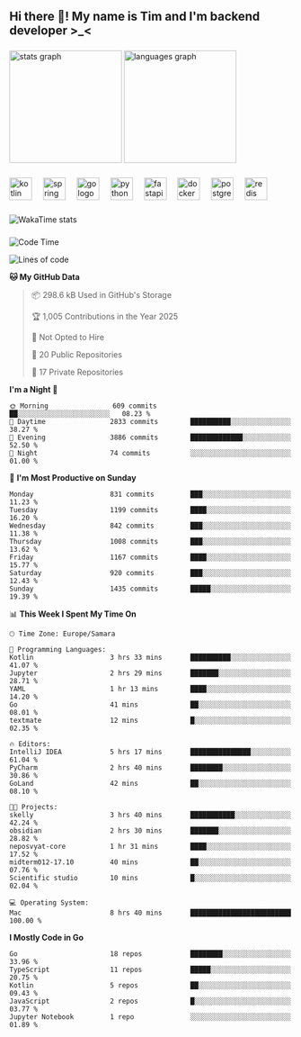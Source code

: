 <h2 align="left">Hi there 👋! My name is Tim and I'm backend developer >_<</h2>

###

<div align="left">
  <img src="https://github-readme-stats-qilm.vercel.app/api?username=intezya&hide_title=false&hide_rank=false&show_icons=true&include_all_commits=true&count_private=true&disable_animations=false&theme=omni&locale=en&hide_border=true&order=1&show=prs_merged&hide=issues" height="200" alt="stats graph"  />
  <img src="https://github-readme-stats-qilm.vercel.app/api/top-langs?username=intezya&locale=en&hide_title=false&layout=donut&langs_count=5&theme=omni&hide_border=true&order=2&exclude_repo=github-readme-stats&hide=Mako,Jupyter%20Notebook" height="200" alt="languages graph"  />
</div>

###

<div align="left">
  <img src="https://img.shields.io/badge/Kotlin-7F52FF?logo=kotlin&logoColor=white&style=for-the-badge" height="40" alt="kotlin logo"  />
  <img width="12" />
  <img src="https://img.shields.io/badge/Spring-6DB33F?logo=spring&logoColor=black&style=for-the-badge" height="40" alt="spring logo"  />
  <img width="12" />
  <img src="https://img.shields.io/badge/Go-00ADD8?logo=go&logoColor=white&style=for-the-badge" height="40" alt="go logo"  />
  <img width="12" />
  <img src="https://img.shields.io/badge/Python-3776AB?logo=python&logoColor=white&style=for-the-badge" height="40" alt="python logo"  />
  <img width="12" />
  <img src="https://img.shields.io/badge/FastAPI-009688?logo=fastapi&logoColor=white&style=for-the-badge" height="40" alt="fastapi logo"  />
  <img width="12" />
  <img src="https://img.shields.io/badge/Docker-2496ED?logo=docker&logoColor=white&style=for-the-badge" height="40" alt="docker logo"  />
  <img width="12" />
  <img src="https://img.shields.io/badge/PostgreSQL-4169E1?logo=postgresql&logoColor=white&style=for-the-badge" height="40" alt="postgresql logo"  />
  <img width="12" />
  <img src="https://img.shields.io/badge/Redis-DC382D?logo=redis&logoColor=white&style=for-the-badge" height="40" alt="redis logo"  />
</div>

###

<picture>
	<source
		srcset="https://github-readme-stats-qilm.vercel.app/api/wakatime?username=intezya&theme=omni&layout=compact&hide_border=true"
		media="(prefers-color-scheme: dark)%2C (prefers-color-scheme: no-preference)"
	/>
	<img alt="WakaTime stats" src="https://github-readme-stats-qilm.vercel.app/api/wakatime?username=intezya&theme=omni&layout=compact&hide_border=true&"/>
</picture>

###

<!--START_SECTION:waka-->
![Code Time](http://img.shields.io/badge/Code%20Time-980%20hrs%2023%20mins-blue)

![Lines of code](https://img.shields.io/badge/From%20Hello%20World%20I%27ve%20Written-1.8%20million%20lines%20of%20code-blue)

**🐱 My GitHub Data** 

> 📦 298.6 kB Used in GitHub's Storage 
 > 
> 🏆 1,005 Contributions in the Year 2025
 > 
> 🚫 Not Opted to Hire
 > 
> 📜 20 Public Repositories 
 > 
> 🔑 17 Private Repositories 
 > 
**I'm a Night 🦉** 

```text
🌞 Morning                609 commits         ██░░░░░░░░░░░░░░░░░░░░░░░   08.23 % 
🌆 Daytime                2833 commits        ██████████░░░░░░░░░░░░░░░   38.27 % 
🌃 Evening                3886 commits        █████████████░░░░░░░░░░░░   52.50 % 
🌙 Night                  74 commits          ░░░░░░░░░░░░░░░░░░░░░░░░░   01.00 % 
```
📅 **I'm Most Productive on Sunday** 

```text
Monday                   831 commits         ███░░░░░░░░░░░░░░░░░░░░░░   11.23 % 
Tuesday                  1199 commits        ████░░░░░░░░░░░░░░░░░░░░░   16.20 % 
Wednesday                842 commits         ███░░░░░░░░░░░░░░░░░░░░░░   11.38 % 
Thursday                 1008 commits        ███░░░░░░░░░░░░░░░░░░░░░░   13.62 % 
Friday                   1167 commits        ████░░░░░░░░░░░░░░░░░░░░░   15.77 % 
Saturday                 920 commits         ███░░░░░░░░░░░░░░░░░░░░░░   12.43 % 
Sunday                   1435 commits        █████░░░░░░░░░░░░░░░░░░░░   19.39 % 
```


📊 **This Week I Spent My Time On** 

```text
🕑︎ Time Zone: Europe/Samara

💬 Programming Languages: 
Kotlin                   3 hrs 33 mins       ██████████░░░░░░░░░░░░░░░   41.07 % 
Jupyter                  2 hrs 29 mins       ███████░░░░░░░░░░░░░░░░░░   28.71 % 
YAML                     1 hr 13 mins        ████░░░░░░░░░░░░░░░░░░░░░   14.20 % 
Go                       41 mins             ██░░░░░░░░░░░░░░░░░░░░░░░   08.01 % 
textmate                 12 mins             █░░░░░░░░░░░░░░░░░░░░░░░░   02.35 % 

🔥 Editors: 
IntelliJ IDEA            5 hrs 17 mins       ███████████████░░░░░░░░░░   61.04 % 
PyCharm                  2 hrs 40 mins       ████████░░░░░░░░░░░░░░░░░   30.86 % 
GoLand                   42 mins             ██░░░░░░░░░░░░░░░░░░░░░░░   08.10 % 

🐱‍💻 Projects: 
skelly                   3 hrs 40 mins       ███████████░░░░░░░░░░░░░░   42.24 % 
obsidian                 2 hrs 30 mins       ███████░░░░░░░░░░░░░░░░░░   28.82 % 
neposvyat-core           1 hr 31 mins        ████░░░░░░░░░░░░░░░░░░░░░   17.52 % 
midterm012-17.10         40 mins             ██░░░░░░░░░░░░░░░░░░░░░░░   07.76 % 
Scientific studio        10 mins             █░░░░░░░░░░░░░░░░░░░░░░░░   02.04 % 

💻 Operating System: 
Mac                      8 hrs 40 mins       █████████████████████████   100.00 % 
```

**I Mostly Code in Go** 

```text
Go                       18 repos            ████████░░░░░░░░░░░░░░░░░   33.96 % 
TypeScript               11 repos            █████░░░░░░░░░░░░░░░░░░░░   20.75 % 
Kotlin                   5 repos             ██░░░░░░░░░░░░░░░░░░░░░░░   09.43 % 
JavaScript               2 repos             █░░░░░░░░░░░░░░░░░░░░░░░░   03.77 % 
Jupyter Notebook         1 repo              ░░░░░░░░░░░░░░░░░░░░░░░░░   01.89 % 
```




<!--END_SECTION:waka-->
